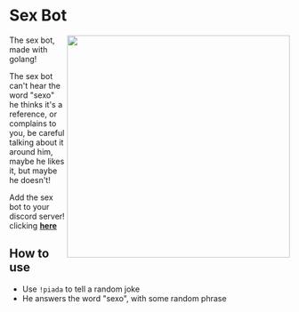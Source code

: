 # Sex Bot
<img align="right" width="400" src="https://user-images.githubusercontent.com/76446913/152648528-08045a31-9ec0-4637-bfa3-b07c054ce7ea.jpg" />
The sex bot, made with golang!

The sex bot can't hear the word "sexo" he thinks it's a reference, or complains to you, be careful talking about it around him, maybe he likes it, but maybe he doesn't!

Add the sex bot to your discord server! clicking [**here**](https://discord.com/oauth2/authorize?client_id=939352035394998353&scope=bot&permissions=388160)

## How to use
- Use `!piada` to tell a random joke
- He answers the word "sexo", with some random phrase
